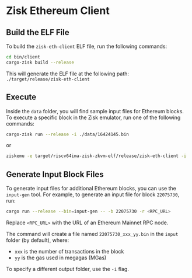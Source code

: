 # Zisk Ethereum Client

## Build the ELF File

To build the `zisk-eth-client` ELF file, run the following commands:

```bash
cd bin/client
cargo-zisk build --release
```

This will generate the ELF file at the following path:  
`./target/release/zisk-eth-client`

## Execute

Inside the `data` folder, you will find sample input files for Ethereum blocks. To execute a specific block in the Zisk emulator, run one of the following commands:

```bash
cargo-zisk run --release -i ./data/16424145.bin
```

or

```bash
ziskemu -e target/riscv64ima-zisk-zkvm-elf/release/zisk-eth-client -i ./data/16424145.bin
```

## Generate Input Block Files

To generate input files for additional Ethereum blocks, you can use the `input-gen` tool. For example, to generate an input file for block `22075730`, run:

```bash
cargo run --release --bin=input-gen -- -b 22075730 -r <RPC_URL>
```

Replace `<RPC_URL>` with the URL of an Ethereum Mainnet RPC node.

The command will create a file named `22075730_xxx_yy.bin` in the `input` folder (by default), where:
- `xxx` is the number of transactions in the block  
- `yy` is the gas used in megagas (MGas)

To specify a different output folder, use the `-i` flag.
